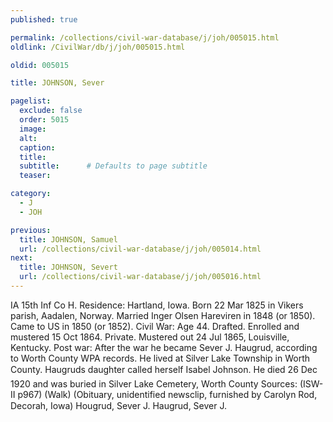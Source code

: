 ```yaml
---
published: true

permalink: /collections/civil-war-database/j/joh/005015.html
oldlink: /CivilWar/db/j/joh/005015.html

oldid: 005015

title: JOHNSON, Sever

pagelist:
  exclude: false
  order: 5015
  image: 
  alt:
  caption:
  title:
  subtitle:      # Defaults to page subtitle
  teaser:

category: 
  - J 
  - JOH

previous:
  title: JOHNSON, Samuel
  url: /collections/civil-war-database/j/joh/005014.html  
next:
  title: JOHNSON, Severt
  url: /collections/civil-war-database/j/joh/005016.html   
---
```

IA 15th Inf Co H. Residence: Hartland, Iowa. Born 22 Mar 1825 in Vikers parish, Aadalen, Norway. Married Inger Olsen Hareviren in 1848 (or 1850). Came to US in 1850 (or 1852). Civil War: Age 44. Drafted. Enrolled and mustered 15 Oct 1864. Private. Mustered out 24 Jul 1865, Louisville, Kentucky. Post war: After the war he became Sever J. Haugrud, according to Worth County WPA records. He lived at Silver Lake Township in Worth County. Haugrud&#146;s daughter called herself Isabel Johnson. He died 26 Dec 1920 and was buried in Silver Lake Cemetery, Worth County Sources: (ISW-II p967) (Walk) (Obituary, unidentified newsclip, furnished by Carolyn Rod, Decorah, Iowa) &#147;Hougrud, Sever J.&#148; &#147;Haugrud, Sever J.&#148;